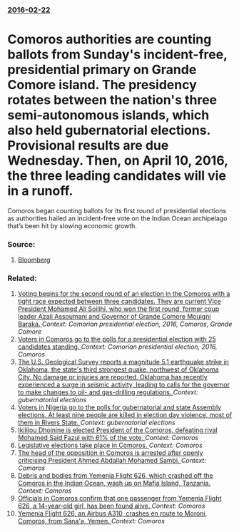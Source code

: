 ### [2016-02-22](/news/2016/02/22/index.md)

# Comoros authorities are counting ballots from Sunday's incident-free, presidential primary on Grande Comore island. The presidency rotates between the nation's three semi-autonomous islands, which also held gubernatorial elections. Provisional results are due Wednesday. Then, on April 10, 2016, the three leading candidates will vie in a runoff. 

Comoros began counting ballots for its first round of presidential elections as authorities hailed an incident-free vote on the Indian Ocean archipelago that’s been hit by slowing economic growth.


### Source:

1. [Bloomberg](http://www.bloomberg.com/news/articles/2016-02-22/comoros-islands-begin-counting-ballots-after-presidential-vote)

### Related:

1. [Voting begins for the second round of an election in the Comoros with a tight race expected between three candidates. They are current Vice President Mohamed Ali Soilihi, who won the first round, former coup leader Azali Assoumani and Governor of Grande Comore Mouigni Baraka. ](/news/2016/04/10/voting-begins-for-the-second-round-of-an-election-in-the-comoros-with-a-tight-race-expected-between-three-candidates-they-are-current-vice.md) _Context: Comorian presidential election, 2016, Comoros, Grande Comore_
2. [Voters in Comoros go to the polls for a presidential election with 25 candidates standing. ](/news/2016/02/21/voters-in-comoros-go-to-the-polls-for-a-presidential-election-with-25-candidates-standing.md) _Context: Comorian presidential election, 2016, Comoros_
3. [The U.S. Geological Survey reports a magnitude 5.1 earthquake strike in Oklahoma, the state's third strongest quake, northwest of Oklahoma City. No  damage or injuries are reported. Oklahoma has recently experienced a surge in seismic activity, leading to calls for the governor to make changes to oil- and gas-drilling regulations. ](/news/2016/02/13/the-u-s-geological-survey-reports-a-magnitude-5-1-earthquake-strike-in-oklahoma-the-state-s-third-strongest-quake-northwest-of-oklahoma-c.md) _Context: gubernatorial elections_
4. [Voters in Nigeria go to the polls for gubernatorial and state Assembly elections. At least nine people are killed in election day violence, most of them in Rivers State. ](/news/2015/04/11/voters-in-nigeria-go-to-the-polls-for-gubernatorial-and-state-assembly-elections-at-least-nine-people-are-killed-in-election-day-violence.md) _Context: gubernatorial elections_
5. [Ikililou Dhoinine is elected President of the Comoros, defeating rival Mohamed Said Fazul with 61% of the vote. ](/news/2010/12/31/ikililou-dhoinine-is-elected-president-of-the-comoros-defeating-rival-mohamed-said-fazul-with-61-of-the-vote.md) _Context: Comoros_
6. [ Legislative elections take place in Comoros. ](/news/2009/12/6/legislative-elections-take-place-in-comoros.md) _Context: Comoros_
7. [ The head of the opposition in Comoros is arrested after openly criticising President Ahmed Abdallah Mohamed Sambi. ](/news/2009/11/17/the-head-of-the-opposition-in-comoros-is-arrested-after-openly-criticising-president-ahmed-abdallah-mohamed-sambi.md) _Context: Comoros_
8. [ Debris and bodies from Yemenia Flight 626, which crashed off the Comoros in the Indian Ocean, wash up on Mafia Island, Tanzania. ](/news/2009/07/8/debris-and-bodies-from-yemenia-flight-626-which-crashed-off-the-comoros-in-the-indian-ocean-wash-up-on-mafia-island-tanzania.md) _Context: Comoros_
9. [ Officials in Comoros confirm that one passenger from Yemenia Flight 626, a 14-year-old girl, has been found alive. ](/news/2009/07/1/officials-in-comoros-confirm-that-one-passenger-from-yemenia-flight-626-a-14-year-old-girl-has-been-found-alive.md) _Context: Comoros_
10. [ Yemenia Flight 626, an Airbus A310, crashes en route to Moroni, Comoros, from Sana'a, Yemen. ](/news/2009/06/30/yemenia-flight-626-an-airbus-a310-crashes-en-route-to-moroni-comoros-from-sana-a-yemen.md) _Context: Comoros_

